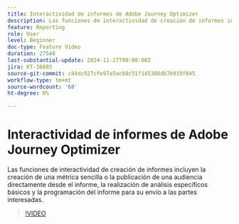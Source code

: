 ```yaml
---
title: Interactividad de informes de Adobe Journey Optimizer
description: Las funciones de interactividad de creación de informes incluyen la creación de una métrica sencilla o la publicación de una audiencia directamente desde el informe, la realización de análisis específicos básicos y la programación del informe para su envío a las partes interesadas.
feature: Reporting
role: User
level: Beginner
doc-type: Feature Video
duration: 27540
last-substantial-update: 2024-11-27T00:00:00Z
jira: KT-16603
source-git-commit: c84dc927cfe97a5ac88c51f145308db7b919f845
workflow-type: tm+mt
source-wordcount: '68'
ht-degree: 0%

---
```



# Interactividad de informes de Adobe Journey Optimizer

Las funciones de interactividad de creación de informes incluyen la creación de una métrica sencilla o la publicación de una audiencia directamente desde el informe, la realización de análisis específicos básicos y la programación del informe para su envío a las partes interesadas.

>[!VIDEO](https://video.tv.adobe.com/v/3440615/?learn=on)
